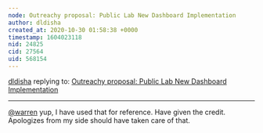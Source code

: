 ```yaml
---
node: Outreachy proposal: Public Lab New Dashboard Implementation
author: dldisha
created_at: 2020-10-30 01:58:38 +0000
timestamp: 1604023118
nid: 24825
cid: 27564
uid: 568154
---
```




[dldisha](../profile/dldisha) replying to: [Outreachy proposal: Public Lab New Dashboard Implementation](../notes/dldisha/10-27-2020/outreachy-proposal-public-lab-new-dashboard-implementation)

----
[@warren](/profile/warren) yup, I have used that for reference. Have given the credit. Apologizes from my side should have taken care of that.